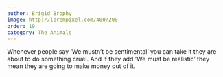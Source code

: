 ```yaml
---
author: Brigid Brophy
image: http://lorempixel.com/400/200
order: 19
category: The Animals
---
```


Whenever people say ‘We mustn’t be sentimental’ you can take it they are about to do something cruel. And if they add ‘We must be realistic’ they mean they are going to make money out of it.
